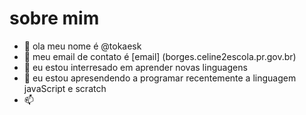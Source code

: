 # sobre mim

- 👋 ola meu nome é @tokaesk
- 👀 meu email de contato é [email] (borges.celine2escola.pr.gov.br)
- 🌱 eu estou interresado em aprender novas linguagens
- 💞️ eu estou apresendendo a programar recentemente a linguagem javaScript e scratch
- 📫 


